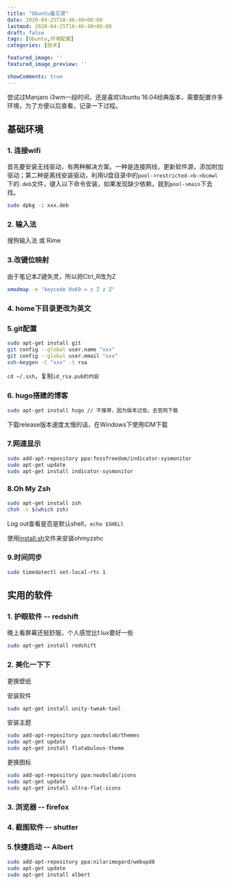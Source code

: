 ```yaml
---
title: "Ubuntu备忘录"
date: 2020-04-25T18:46:48+08:00
lastmod: 2020-04-25T18:46:48+08:00
draft: false
tags: [Ubuntu,环境配置]
categories: [技术]

featured_image: ''
featured_image_preview: ''

showComments: true
---
```


尝试过Manjaro i3wm一段时间，还是喜欢Ubuntu 16.04经典版本，需要配置许多环境，为了方便以后查看，记录一下过程。

## 基础环境

### 1. 连接wifi

首先要安装无线驱动，有两种解决方案。一种是连接网线，更新软件源，添加附加驱动；第二种是离线安装驱动，利用U盘目录中的`pool->restricted->b->bcmwl`下的`.deb`文件，键入以下命令安装，如果发现缺少依赖，就到`pool->main`下去找。

```bash
sudo dpkg -i xxx.deb
```

### 2. 输入法

搜狗输入法 或 Rime

### 3.改键位映射

由于笔记本Z键失灵，所以把Ctrl_R改为Z

```bash
xmodmap -e "keycode 0x69 = z Z z Z"
```

### 4. home下目录更改为英文


### 5.git配置

```bash
sudo apt-get install git
git config --global user.name "xxx"
git config --global user.email "xxx"
ssh-keygen -C "xxx" -t rsa
```

`cd ~/.ssh`，复制`id_rsa.pub的内容`

### 6. hugo搭建的博客

```bash
sudo apt-get install hugo // 不推荐，因为版本过低，去官网下载
```
下载release版本速度太慢的话，在Windows下使用IDM下载
### 7.网速显示

```bash
sudo add-apt-repository ppa:fossfreedom/indicator-sysmonitor
sudo apt-get update
sudo apt-get install indicator-sysmonitor
```

### 8.Oh My Zsh

```bash
sudo apt-get install zsh
chsh -s $(which zsh)
```

Log out查看是否是默认shell，`echo $SHELl`

使用[install.sh](https://github.com/ohmyzsh/ohmyzsh/blob/master/tools/install.sh)文件来安装ohmyzshc

### 9.时间同步

```bash
sudo timedatectl set-local-rtc 1 
```

## 实用的软件

### 1. 护眼软件 -- redshift

晚上看屏幕还挺舒服，个人感觉比f.lux要好一些

```bash
sudo apt-get install redshift
```

### 2. 美化一下下

更换壁纸

安装软件

```bash
sudo apt-get install unity-tweak-tool
```

安装主题

```bash
sudo add-apt-repository ppa:noobslab/themes
sudo apt-get update
sudo apt-get install flatabulous-theme
```

更换图标

```bash
sudo add-apt-repository ppa:noobslab/icons
sudo apt-get update
sudo apt-get install ultra-flat-icons
```

### 3. 浏览器 -- firefox

### 4. 截图软件 -- shutter

### 5.快捷启动 -- Albert

```bash
sudo add-apt-repository ppa:nilarimogard/webupd8
sudo apt-get update
sudo apt-get install albert
```

